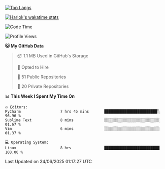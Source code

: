 [![Top Langs](https://github-readme-stats.vercel.app/api/top-langs/?username=remisiki&theme=dracula&layout=compact&hide=Jupyter%20Notebook,CSS,HTML&langs_count=10&exclude_repo=GMM-Demux-GUI)](https://github.com/anuraghazra/github-readme-stats)

[![Harlok's wakatime stats](https://github-readme-stats.vercel.app/api/wakatime?username=@remisiki&theme=dracula&layout=compact&langs_count=10&hide=other,html,css,text,json,markdown,jupyter)](https://github.com/anuraghazra/github-readme-stats)

<!--START_SECTION:waka-->
![Code Time](http://img.shields.io/badge/Code%20Time-1%2C028%20hrs%202%20mins-blue)

![Profile Views](http://img.shields.io/badge/Profile%20Views-1-blue)

**🐱 My GitHub Data** 

> 📦 1.1 MB Used in GitHub's Storage 
 > 
> 💼 Opted to Hire
 > 
> 📜 51 Public Repositories 
 > 
> 🔑 20 Private Repositories 
 > 
📊 **This Week I Spent My Time On** 

```text
🔥 Editors: 
PyCharm                  7 hrs 45 mins       ████████████████████████░   96.96 % 
Sublime Text             8 mins              ░░░░░░░░░░░░░░░░░░░░░░░░░   01.67 % 
Vim                      6 mins              ░░░░░░░░░░░░░░░░░░░░░░░░░   01.37 % 

💻 Operating System: 
Linux                    8 hrs               █████████████████████████   100.00 % 
```


 Last Updated on 24/06/2025 01:17:27 UTC
<!--END_SECTION:waka-->
